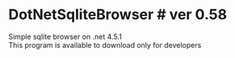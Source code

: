 DotNetSqliteBrowser # ver 0.58
===================

Simple sqlite browser on .net 4.5.1<br>
This program is available to download only for developers
